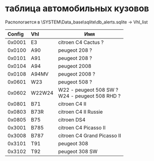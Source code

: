 # таблица автомобильных кузовов
Распологается в \SYSTEM\Data_base\sqlite\db_alerts.sqlite -> Vhl_list

|Config|Vhl|Имя|
|:---|:---|---|
| 0x0001 | E3 | citroen C4 Cactus ?|
| 0x0100 | A90 | peugeot 208 ? |
| 0x0101 | A91 | peugeot 208 ? |
| 0x0104 | A94 | peugeot 2008 |
| 0x0108 | A94MV | peugeot 2008 ?|
| 0x0601 | W23 | peugeot 508 ?|
| 0x0602 | W22W24 | W22 - peugeot 508 SW ?<br>W24 - peugeot 508 RHD ?|
| 0x0801 | B71 | citroen C4 II |
| 0x0803 | B73R | citroen C4 II Russie |
| 0x0805 | B75 | citroen DS4 |
| 0x3001 | B785 | citroen C4 Picasso II |
| 0x3008 | B787 | citroen C4 Grand Picasso II |
| 0x3101 | T91 | peugeot 308|
| 0x3102 | T92 | peugeot 308 SW|
